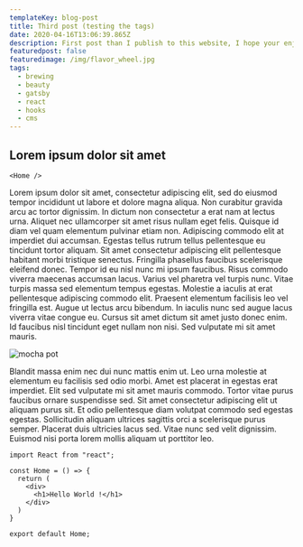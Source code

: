 ```yaml
---
templateKey: blog-post
title: Third post (testing the tags)
date: 2020-04-16T13:06:39.865Z
description: First post than I publish to this website, I hope your enjoy!
featuredpost: false
featuredimage: /img/flavor_wheel.jpg
tags:
  - brewing
  - beauty
  - gatsby
  - react
  - hooks
  - cms
---
```

## Lorem ipsum dolor sit amet

`<Home />`

Lorem ipsum dolor sit amet, consectetur adipiscing elit, sed do eiusmod tempor incididunt ut labore et dolore magna aliqua. Non curabitur gravida arcu ac tortor dignissim. In dictum non consectetur a erat nam at lectus urna. Aliquet nec ullamcorper sit amet risus nullam eget felis. Quisque id diam vel quam elementum pulvinar etiam non. Adipiscing commodo elit at imperdiet dui accumsan. Egestas tellus rutrum tellus pellentesque eu tincidunt tortor aliquam. Sit amet consectetur adipiscing elit pellentesque habitant morbi tristique senectus. Fringilla phasellus faucibus scelerisque eleifend donec. Tempor id eu nisl nunc mi ipsum faucibus. Risus commodo viverra maecenas accumsan lacus. Varius vel pharetra vel turpis nunc. Vitae turpis massa sed elementum tempus egestas. Molestie a iaculis at erat pellentesque adipiscing commodo elit. Praesent elementum facilisis leo vel fringilla est. Augue ut lectus arcu bibendum. In iaculis nunc sed augue lacus viverra vitae congue eu. Cursus sit amet dictum sit amet justo donec enim. Id faucibus nisl tincidunt eget nullam non nisi. Sed vulputate mi sit amet mauris.

![mocha pot](/img/products-grid3.jpg "Mocha pot coffee")

Blandit massa enim nec dui nunc mattis enim ut. Leo urna molestie at elementum eu facilisis sed odio morbi. Amet est placerat in egestas erat imperdiet. Elit sed vulputate mi sit amet mauris commodo. Tortor vitae purus faucibus ornare suspendisse sed. Sit amet consectetur adipiscing elit ut aliquam purus sit. Et odio pellentesque diam volutpat commodo sed egestas egestas. Sollicitudin aliquam ultrices sagittis orci a scelerisque purus semper. Placerat duis ultricies lacus sed. Vitae nunc sed velit dignissim. Euismod nisi porta lorem mollis aliquam ut porttitor leo.

```
import React from "react";

const Home = () => {
  return (
    <div>
      <h1>Hello World !</h1>
    </div>
  )
}

export default Home;
```
